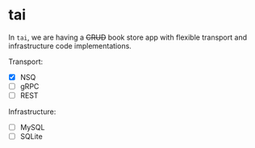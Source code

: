 # tai

In `tai`, we are having a ~~CRUD~~ book store app with flexible transport and infrastructure code implementations.

Transport:

- [x] NSQ
- [ ] gRPC
- [ ] REST

Infrastructure:

- [ ] MySQL
- [ ] SQLite
